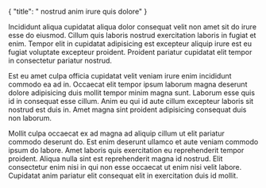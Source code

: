 {
  "title": " nostrud anim irure quis dolore"
}

Incididunt aliqua cupidatat aliqua dolor consequat velit non amet sit do irure esse do eiusmod. Cillum quis laboris nostrud exercitation laboris in fugiat et enim. Tempor elit in cupidatat adipisicing est excepteur aliquip irure est eu fugiat voluptate excepteur proident. Proident pariatur cupidatat elit tempor in consectetur pariatur nostrud.

Est eu amet culpa officia cupidatat velit veniam irure enim incididunt commodo ea ad in. Occaecat elit tempor ipsum laborum magna deserunt dolore adipisicing duis mollit tempor minim magna sunt. Laborum esse quis id in consequat esse cillum. Anim eu qui id aute cillum excepteur laboris sit nostrud est duis in. Amet magna sint proident adipisicing consequat duis non laborum.

Mollit culpa occaecat ex ad magna ad aliquip cillum ut elit pariatur commodo deserunt do. Est enim deserunt ullamco et aute veniam commodo ipsum do labore. Amet laboris quis exercitation eu reprehenderit tempor proident. Aliqua nulla sint est reprehenderit magna id nostrud. Elit consectetur enim nisi in qui non esse occaecat ut enim nisi velit labore. Cupidatat anim pariatur elit consequat elit in exercitation duis id mollit.